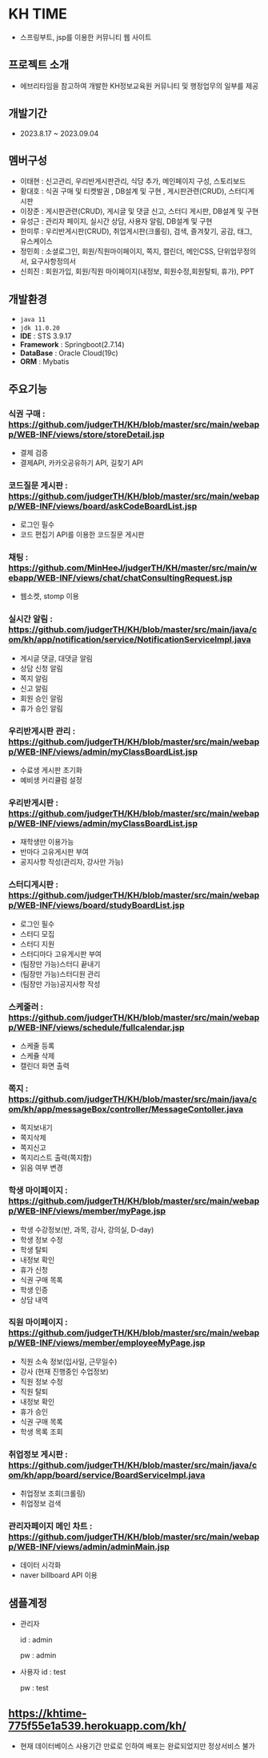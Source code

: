 # KH TIME
- 스프링부트, jsp를 이용한 커뮤니티 웹 사이트

## 프로젝트 소개
- 에브리타임을 참고하여 개발한 KH정보교육원 커뮤니티 및 행정업무의 일부를 제공

## 개발기간
- 2023.8.17 ~ 2023.09.04

## 멤버구성
- 이태현 : 신고관리, 우리반게시판관리, 식당 추가, 메인페이지 구성, 스토리보드
- 황대호 : 식권 구매 및 티켓발권 , DB설계 및 구현 , 게시판관련(CRUD), 스터디게시판
- 이장준 : 게시판관련(CRUD), 게시글 및 댓글 신고, 스터디 게시판, DB설계 및 구현
- 유성근 : 관리자 페이지, 실시간 상담, 사용자 알림, DB설계 및 구현
- 한미루 : 우리반게시판(CRUD), 취업게시판(크롤링), 검색, 즐겨찾기, 공감, 태그, 유스케이스
- 정민희 : 소셜로그인, 회원/직원마이페이지, 쪽지, 캘린더, 메인CSS, 단위업무정의서, 요구사항정의서
- 신희진 : 회원가입, 회원/직원 마이페이지(내정보, 회원수정,회원탈퇴, 휴가), PPT

## 개발환경
- `java 11`
- `jdk 11.0.20`
- **IDE** : STS 3.9.17
- **Framework** : Springboot(2.7.14)
- **DataBase** : Oracle Cloud(19c)
- **ORM** : Mybatis

## 주요기능
### 식권 구매 : https://github.com/judgerTH/KH/blob/master/src/main/webapp/WEB-INF/views/store/storeDetail.jsp
   - 결제 검증
   - 결제API, 카카오공유하기 API, 길찾기 API
     
### 코드질문 게시판 : https://github.com/judgerTH/KH/blob/master/src/main/webapp/WEB-INF/views/board/askCodeBoardList.jsp
   - 로그인 필수
   - 코드 편집기 API를 이용한 코드질문 게시판
    
### 채팅 : https://github.com/MinHeeJ/judgerTH/KH/master/src/main/webapp/WEB-INF/views/chat/chatConsultingRequest.jsp
   - 웹소켓, stomp 이용
     
### 실시간 알림 : https://github.com/judgerTH/KH/blob/master/src/main/java/com/kh/app/notification/service/NotificationServiceImpl.java
   - 게시글 댓글, 대댓글 알림
   - 상담 신청 알림
   - 쪽지 알림
   - 신고 알림
   - 회원 승인 알림
   - 휴가 승인 알림

### 우리반게시판 관리 : https://github.com/judgerTH/KH/blob/master/src/main/webapp/WEB-INF/views/admin/myClassBoardList.jsp
   - 수료생 게시판 초기화
   - 예비생 커리큘럼 설정
     
### 우리반게시판 : https://github.com/judgerTH/KH/blob/master/src/main/webapp/WEB-INF/views/admin/myClassBoardList.jsp
   - 재학생만 이용가능
   - 반마다 고유게시판 부여
   - 공지사항 작성(관리자, 강사만 가능)

### 스터디게시판 : https://github.com/judgerTH/KH/blob/master/src/main/webapp/WEB-INF/views/board/studyBoardList.jsp
   - 로그인 필수
   - 스터디 모집
   - 스터디 지원
   - 스터디마다 고유게시판 부여
   - (팀장만 가능)스터디 끝내기
   - (팀장만 가능)스터디원 관리
   - (팀장만 가능)공지사항 작성

### 스케줄러 : https://github.com/judgerTH/KH/blob/master/src/main/webapp/WEB-INF/views/schedule/fullcalendar.jsp
   - 스케줄 등록
   - 스케쥴 삭제
   - 캘린더 화면 출력
     
### 쪽지 : https://github.com/judgerTH/KH/blob/master/src/main/java/com/kh/app/messageBox/controller/MessageContoller.java
   - 쪽지보내기
   - 쪽지삭제
   - 쪽지신고
   - 쪽지리스트 출력(쪽지함)
   - 읽음 여부 변경
     
### 학생 마이페이지 : https://github.com/judgerTH/KH/blob/master/src/main/webapp/WEB-INF/views/member/myPage.jsp
   - 학생 수강정보(반, 과목, 강사, 강의실, D-day)
   - 학생 정보 수정
   - 학생 탈퇴
   - 내정보 확인
   - 휴가 신청
   - 식권 구매 목록
   - 학생 인증
   - 상담 내역
     
### 직원 마이페이지 : https://github.com/judgerTH/KH/blob/master/src/main/webapp/WEB-INF/views/member/employeeMyPage.jsp
   - 직원 소속 정보(입사일, 근무일수)
   - 강사 (현재 진행중인 수업정보)
   - 직원 정보 수정
   - 직원 탈퇴
   - 내정보 확인
   - 휴가 승인
   - 식권 구매 목록
   - 학생 목록 조회
  
### 취업정보 게시판 : https://github.com/judgerTH/KH/blob/master/src/main/java/com/kh/app/board/service/BoardServiceImpl.java
   - 취업정보 조회(크롤링)
   - 취업정보 검색
     
### 관리자페이지 메인 차트 : https://github.com/judgerTH/KH/blob/master/src/main/webapp/WEB-INF/views/admin/adminMain.jsp
   - 데이터 시각화
   - naver billboard API 이용  

## 샘플계정
- 관리자
  
  id : admin
  
  pw : admin
- 사용자
  id : test
 
  pw : test

## https://khtime-775f55e1a539.herokuapp.com/kh/
- 현재 데이터베이스 사용기간 만료로 인하여 배포는 완료되었지만 정상서비스 불가


